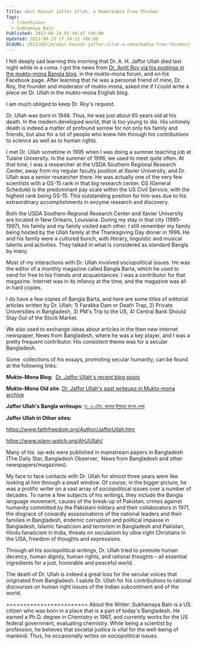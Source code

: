 ```yaml
---
Title: Abul Hasnat Jaffor Ullah, a Remarkable Free-Thinker
Tags:
  - freethinker
  - Sukhamaya Bain
Published: 2013-08-24 05:40:47 +06:00
Updated: 2013-08-25 17:34:32 +06:00
OldURL: 2013/08/24/abul-hasnat-jaffor-ullah-a-remarkable-free-thinker/
---
```


I felt deeply sad learning this morning that Dr. A. H. Jaffor Ullah died last night while in a coma. I got the news from <a href="https://blog.muktomona.com/?p=37056">Dr. Avijit Roy via his postings in the mukto-mona Bangla blog</a>, in the mukto-mona forum, and on his Facebook page. After learning that he was a personal friend of mine, Dr. Roy, the founder and moderator of mukto-mona, asked me if I could write a piece on Dr. Ullah in the mukto-mona English blog.

I am much obliged to keep Dr. Roy's request.

Dr. Ullah was born in 1948. Thus, he was just about 65 years old at his death. In the modern developed world, that is too young to die. His untimely death is indeed a matter of profound sorrow for not only his family and friends, but also for a lot of people who knew him through his contributions to science as well as to human rights.

I met Dr. Ullah sometime in 1995 when I was doing a summer teaching job at Tulane University. In the summer of 1996, we used to meet quite often. At that time, I was a researcher at the USDA Southern Regional Research Center, away from my regular faculty position at Xavier University, and Dr. Ullah was a senior researcher there. He was actually one of the very few scientists with a GS-15 rank in that big research center. GS (General Schedule) is the predominant pay scale within the US Civil Service, with the highest rank being GS-15. This outstanding position for him was due to his extraordinary accomplishments in enzyme research and discovery.

Both the USDA Southern Regional Research Center and Xavier University are located in New Orleans, Louisiana. During my stay in that city (1995-1997), his family and my family visited each other. I still remember my family being hosted by the Ullah family at the Thanksgiving Day dinner in 1996. He and his family were a cultured bunch, with literary, linguistic and musical talents and activities. They talked in what is considered as standard Bangla by many.

Most of my interactions with Dr. Ullah involved sociopolitical issues. He was the editor of a monthly magazine called Bangla Barta, which he used to send for free to his friends and acquaintances. I was a contributor for that magazine. Internet was in its infancy at the time, and the magazine was all in hard copies.

I do have a few copies of Bangla Barta, and here are some titles of editorial articles written by Dr. Ullah: 1) Farakka Dam or Death Trap, 2) Private Universities in Bangladesh, 3) PM's Trip to the US, 4) Central Bank Should Stay Out of the Stock Market.

We also used to exchange ideas about articles in the then new internet newspaper, News from Bangladesh, where he was a key player, and I was a pretty frequent contributor. His consistent theme was for a secular Bangladesh.

Some  collections of his essays, promoting secular humanity, can be found at the following links:

<strong>Mukto-Mona Blog</strong>:  <a href="https://enblog.muktomona.com/?author=7">Dr. Jaffor Ullah's recent blog posts</a>

<strong>Mukto-Mona Old site</strong>: <a href="https://mukto-mona.net/Articles/jaffor/">Dr. Jaffor Ullah's past writeups in Mukto-mona archive</a>

<strong>Jaffor Ullah's Bangla writeups</strong>: <a href="https://blog.muktomona.com/?author=120">ড. এ.এইচ. জাফর উল্লাহর বাংলা লেখা</a>

<strong>Jaffor Ullah in Other sites:</strong>

https://www.faithfreedom.org/Author/JafforUllah.htm

https://www.islam-watch.org/AHJUllah/

Many of his  op-eds were published in mainstream papers in Bangladesh (The Daily Star, Bangladesh Observer,  News from Bangladesh and other newspapers/magazines).

My face to face contacts with Dr. Ullah for almost three years were like looking at him through a small window. Of course, in the bigger picture, he was a prolific writer on a vast array of sociopolitical issues over a number of decades. To name a few subjects of his writings, they include the Bangla language movement, causes of the break-up of Pakistan, crimes against humanity committed by the Pakistani military and their collaborators in 1971, the disgrace of cowardly assassinations of the national leaders and their families in Bangladesh, endemic corruption and political impasse in Bangladesh, Islamic fanaticism and terrorism in Bangladesh and Pakistan, Hindu fanaticism in India, threats on secularism by ultra-right Christians in the USA, freedom of thoughts and expressions.

Through all his sociopolitical writings, Dr. Ullah tried to promote human decency, human dignity, human rights, and rational thoughts – all essential ingredients for a just, honorable and peaceful world.
 
The death of Dr. Ullah is indeed a great loss for the secular voices that originated from Bangladesh. I salute Dr. Ullah for his contributions to rational discourses on human right issues of the Indian subcontinent and of the world.

========================
About the Writer: Sukhamaya Bain is a US citizen who was born in a place that is a part of today's Bangladesh. He earned a Ph.D. degree in Chemistry in 1987, and currently works for the US federal government, evaluating chemistry. While being a scientist by profession, he believes that societal justice is vital for the well-being of mankind. Thus, he occasionally writes on sociopolitical issues.
